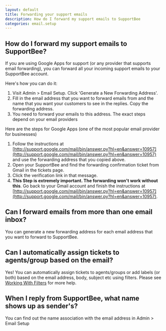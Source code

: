 ```yaml
---
layout: default
title: Forwarding your support emails 
description: How do I forward my support emails to SupportBee
categories: email.setup
---
```


How do I forward my support emails to SupportBee?
-------------------------------------------------

If you are using Google Apps for support (or any provider that supports email forwarding),  you can forward all your incoming support emails to your SupportBee account.  

Here's how you can do it:

1. Visit Admin > Email Setup. Click 'Generate a New Forwarding Address'.  
2. Fill in the email address that you want to forward emails from and the name that you want your customers to see in the replies. Copy the forwarding address.
3. You need to forward your emails to this address. The exact steps depend on your email providers


Here are the steps for Google Apps (one of the most popular email provider for businesses)

1. Follow the instructions at [http://support.google.com/mail/bin/answer.py?hl=en&answer=10957](http://support.google.com/mail/bin/answer.py?hl=en&answer=10957) and use the forwarding address that you copied above.
2. Open your SupportBee and find the forwarding confirmation ticket from Gmail in the tickets page.
3. Click the verification link in that message.
4. **This Step is extremely important. The forwarding won't work without this**. Go back to your Gmail account and finish the instructions at [http://support.google.com/mail/bin/answer.py?hl=en&answer=10957](http://support.google.com/mail/bin/answer.py?hl=en&answer=10957). 


Can I forward emails from more than one email inbox?
----------------------------------------------------

You can generate a new forwarding address for each email address that you want to forward to SupportBee. 

Can I automatically assign tickets to agents/group based on the email? 
----------------------------------------------------------------------

Yes! You can automatically assign tickets to agents/groups or add labels (or both) based on the email address, body, subject etc using filters. Please see [Working With Filters](https://supportbee.com/help/working-with-filters/) for more help.

When I reply from SupportBee, what name shows up as sender's?
-------------------------------------------------------------

You can find out the name association with the email address in Admin > Email Setup
